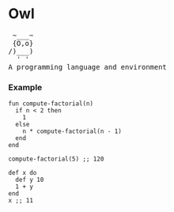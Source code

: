 # Owl

<pre>
 ~___~
 {O,o}
/)___)
  ' '
A programming language and environment
</pre>

### Example

```owl
fun compute-factorial(n)
  if n < 2 then
    1
  else
    n * compute-factorial(n - 1)
  end
end

compute-factorial(5) ;; 120

def x do
  def y 10
  1 + y
end
x ;; 11
```
